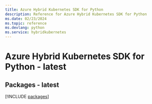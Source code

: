 ```yaml
---
title: Azure Hybrid Kubernetes SDK for Python
description: Reference for Azure Hybrid Kubernetes SDK for Python
ms.date: 02/23/2024
ms.topic: reference
ms.devlang: python
ms.service: hybridkubernetes
---
```

# Azure Hybrid Kubernetes SDK for Python - latest
## Packages - latest
[!INCLUDE [packages](hybrid-kubernetes-index.md)]
